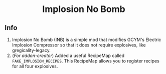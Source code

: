<h1 align="center">Implosion No Bomb</h1>

## Info
1. Implosion No Bomb (INB) is a simple mod that modifies GCYM's Electric Implosion Compressor so that it does not require explosives, like gregicality-legacy.
2. (_For addon-creator_) Added a useful RecipeMap called `FAKE_IMPLOSION_RECIPES`. This RecipeMap allows you to register recipes for all four explosives.
